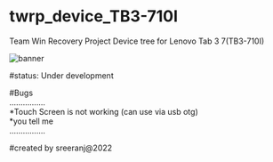 # twrp_device_TB3-710I
Team Win Recovery Project Device tree for Lenovo Tab 3 7(TB3-710I)

![banner](https://user-images.githubusercontent.com/117749041/204153111-a86c0473-a237-4310-9afe-b4f4a1579ce9.png)





#status: Under development

#Bugs
<br/>
................
<br/>
*Touch Screen is not working (can use via usb otg)
<br/>
*you tell me
<br/>
................

#created by sreeranj@2022
